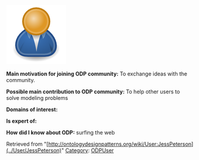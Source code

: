[![Image:ODPUser.png](../images/a/a6/ODPUser.png)](../Image/ODPUser.png "Image:ODPUser.png")




  





__Main motivation for joining ODP community:__ To exchange ideas with the community.


__Possible main contribution to ODP community:__ To help other users to solve modeling problems


__Domains of interest:__


  



__Is expert of:__


  

__How did I know about ODP:__ surfing the web






Retrieved from "[http://ontologydesignpatterns.org/wiki/User:JessPeterson](../User/JessPeterson)"
 [Category](http://ontologydesignpatterns.org/wiki/Special:Categories "Special:Categories"): [ODPUser](../Category/ODPUser "Category:ODPUser")